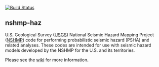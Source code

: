 [![Build Status](https://travis-ci.org/usgs/nshmp-haz.svg?branch=master)](https://travis-ci.org/usgs/nshmp-haz)

## nshmp-haz

U.S. Geological Survey ([USGS](https://www.usgs.gov)) National Seismic Hazard Mapping Project ([NSHMP](https://earthquake.usgs.gov/hazards/)) code for performing probabilistic seismic hazard (PSHA) and related analyses. These codes are intended for use with seismic hazard models developed by the NSHMP for the U.S. and its territories.

Please see the [wiki](https://github.com/usgs/nshmp-haz/wiki/) for more information.
